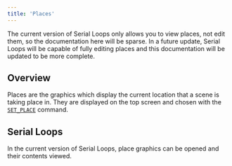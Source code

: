```yaml
---
title: 'Places'
---
```


The current version of Serial Loops only allows you to view places, not edit them, so the documentation here will be sparse.
In a future update, Serial Loops will be capable of fully editing places and this documentation will be updated to be more complete.

## Overview
Places are the graphics which display the current location that a scene is taking place in. They are displayed on the top screen and
chosen with the [`SET_PLACE`](../scripts/commands#set_place) command.

## Serial Loops
In the current version of Serial Loops, place graphics can be opened and their contents viewed.